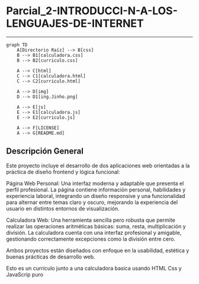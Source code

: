 # Parcial_2-INTRODUCCI-N-A-LOS-LENGUAJES-DE-INTERNET

---


```mermaid
graph TD
    A[Directorio Raíz] --> B[css]
    B --> B1[calculadora.css]
    B --> B2[curriculo.css]

    A --> C[html]
    C --> C1[calculadora.html]
    C --> C2[curriculo.html]

    A --> D[img]
    D --> D1[ing.Jinho.png]

    A --> E[js]
    E --> E1[calculadora.js]
    E --> E2[curriculo.js]

    A --> F[LICENSE]
    A --> G[README.md]
```



## Descripción General

Este proyecto incluye el desarrollo de dos aplicaciones web orientadas a la práctica de diseño frontend y lógica funcional:

Página Web Personal:
    Una interfaz moderna y adaptable que presenta el perfil profesional. La página contiene información personal, habilidades y experiencia laboral, integrando un diseño responsive y una funcionalidad para alternar entre temas claro y oscuro, mejorando la experiencia del usuario en distintos entornos de visualización.

Calculadora Web:
    Una herramienta sencilla pero robusta que permite realizar las operaciones aritméticas básicas: suma, resta, multiplicación y división. La calculadora cuenta con una interfaz profesional y amigable, gestionando correctamente excepciones como la división entre cero.

Ambos proyectos están diseñados con enfoque en la usabilidad, estética y buenas prácticas de desarrollo web.


Esto es un curriculo junto a una calculadora basica usando HTML Css y JavaScrip puro

